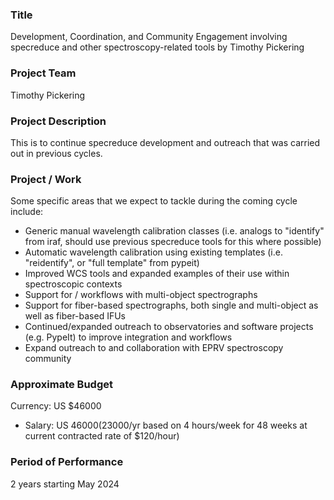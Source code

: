 ### Title

Development, Coordination, and Community Engagement involving specreduce and other spectroscopy-related tools by Timothy Pickering

### Project Team
Timothy Pickering

### Project Description
This is to continue specreduce development and outreach that was carried out in previous cycles.

### Project / Work
Some specific areas that we expect to tackle during the coming cycle include:

* Generic manual wavelength calibration classes (i.e. analogs to "identify" from iraf, should use previous specreduce tools for this where possible)
* Automatic wavelength calibration using existing templates (i.e. "reidentify", or "full template" from pypeit)
* Improved WCS tools and expanded examples of their use within spectroscopic contexts
* Support for / workflows with multi-object spectrographs
* Support for fiber-based spectrographs, both single and multi-object as well as fiber-based IFUs
* Continued/expanded outreach to observatories and software projects (e.g. PypeIt) to improve integration and workflows
* Expand outreach to and collaboration with EPRV spectroscopy community

### Approximate Budget
Currency: US $46000

- Salary: US $46000 ($23000/yr based on 4 hours/week for 48 weeks at current contracted rate of $120/hour)

### Period of Performance
2 years starting May 2024
